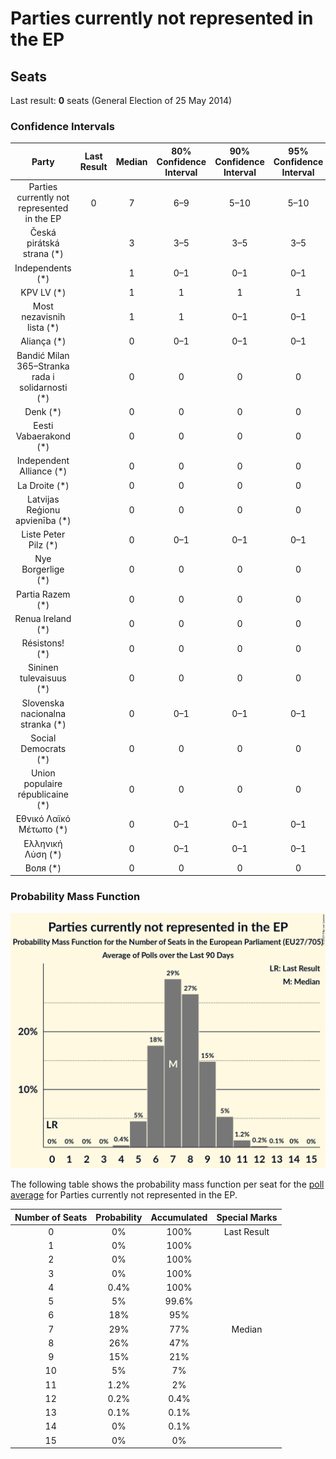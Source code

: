 # Parties currently not represented in the EP

## Seats

Last result: **0** seats (General Election of 25 May 2014)

### Confidence Intervals

| Party | Last Result | Median | 80% Confidence Interval | 90% Confidence Interval | 95% Confidence Interval | 99% Confidence Interval |
|:-----:|:-----------:|:------:|:-----------------------:|:-----------------------:|:-----------------------:|:-----------------------:|
| Parties currently not represented in the EP | 0 | 7 | 6–9 | 5–10 | 5–10 | 5–11 |
| Česká pirátská strana (*) | | 3 | 3–5 | 3–5 | 3–5 | 2–6 |
| Independents (*) | | 1 | 0–1 | 0–1 | 0–1 | 0–1 |
| KPV LV (*) | | 1 | 1 | 1 | 1 | 1–2 |
| Most nezavisnih lista (*) | | 1 | 1 | 0–1 | 0–1 | 0–1 |
| Aliança (*) | | 0 | 0–1 | 0–1 | 0–1 | 0–1 |
| Bandić Milan 365–Stranka rada i solidarnosti (*) | | 0 | 0 | 0 | 0 | 0 |
| Denk (*) | | 0 | 0 | 0 | 0 | 0 |
| Eesti Vabaerakond (*) | | 0 | 0 | 0 | 0 | 0 |
| Independent Alliance (*) | | 0 | 0 | 0 | 0 | 0 |
| La Droite (*) | | 0 | 0 | 0 | 0 | 0 |
| Latvijas Reģionu apvienība (*) | | 0 | 0 | 0 | 0 | 0 |
| Liste Peter Pilz (*) | | 0 | 0–1 | 0–1 | 0–1 | 0–1 |
| Nye Borgerlige (*) | | 0 | 0 | 0 | 0 | 0 |
| Partia Razem (*) | | 0 | 0 | 0 | 0 | 0 |
| Renua Ireland (*) | | 0 | 0 | 0 | 0 | 0 |
| Résistons! (*) | | 0 | 0 | 0 | 0 | 0 |
| Sininen tulevaisuus (*) | | 0 | 0 | 0 | 0 | 0 |
| Slovenska nacionalna stranka (*) | | 0 | 0–1 | 0–1 | 0–1 | 0–1 |
| Social Democrats (*) | | 0 | 0 | 0 | 0 | 0 |
| Union populaire républicaine (*) | | 0 | 0 | 0 | 0 | 0 |
| Εθνικό Λαϊκό Μέτωπο (*) | | 0 | 0–1 | 0–1 | 0–1 | 0–1 |
| Ελληνική Λύση (*) | | 0 | 0–1 | 0–1 | 0–1 | 0–1 |
| Воля (*) | | 0 | 0 | 0 | 0 | 0–1 |

### Probability Mass Function

![Graph with seats probability mass function not yet produced](average-seats-pmf-partiescurrentlynotrepresentedintheep.png "Seats Probability Mass Function")

The following table shows the probability mass function per seat for the [poll average](average.html) for Parties currently not represented in the EP.

| Number of Seats | Probability | Accumulated | Special Marks |
|:---------------:|:-----------:|:-----------:|:-------------:|
| 0 | 0% | 100% | Last Result |
| 1 | 0% | 100% |  |
| 2 | 0% | 100% |  |
| 3 | 0% | 100% |  |
| 4 | 0.4% | 100% |  |
| 5 | 5% | 99.6% |  |
| 6 | 18% | 95% |  |
| 7 | 29% | 77% | Median |
| 8 | 26% | 47% |  |
| 9 | 15% | 21% |  |
| 10 | 5% | 7% |  |
| 11 | 1.2% | 2% |  |
| 12 | 0.2% | 0.4% |  |
| 13 | 0.1% | 0.1% |  |
| 14 | 0% | 0.1% |  |
| 15 | 0% | 0% |  |


